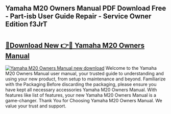 ## Yamaha M20 Owners Manual PDF Download Free - Part-isb User Guide Repair - Service Owner Edition f3JrT

# <h2><a href="http://bc81078.oget.top/?id=Yamaha+M20+Owners+Manual">🔗Download New 👉🔴 Yamaha M20 Owners Manual</a></h2>

[![Yamaha M20 Owners Manual new download](https://i.imgur.com/5g1atiW.png)](http://bc81078.oget.top/?id=Yamaha+M20+Owners+Manual)
Welcome to the Yamaha M20 Owners Manual user manual, your trusted guide to understanding and using your new product, from setup to maintenance and beyond. Familiarize with the Packaging Before discarding the packaging, please ensure you have kept all necessary accessories Yamaha M20 Owners Manual. With features like list of features, your new Yamaha M20 Owners Manual is a game-changer. Thank You for Choosing Yamaha M20 Owners Manual. We value your trust and support.

